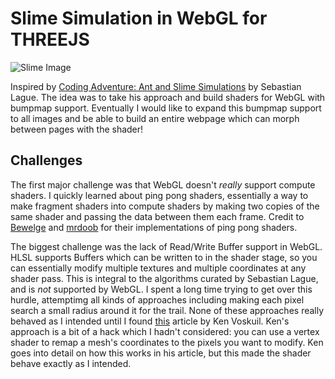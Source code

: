 # Slime Simulation in WebGL for THREEJS

![Slime Image](https://user-images.githubusercontent.com/98781207/171663801-346395e7-1fd1-4263-a818-4f4b00fb203a.PNG)

Inspired by [Coding Adventure: Ant and Slime Simulations](https://www.youtube.com/watch?v=X-iSQQgOd1A) by Sebastian Lague. The idea was to take his approach and build shaders for WebGL with bumpmap support. Eventually I would like to expand this bumpmap support to all images and be able to build an entire webpage which can morph between pages with the shader!

## Challenges
The first major challenge was that WebGL doesn't *really* support compute shaders. I quickly learned about ping pong shaders, essentially a way to make fragment shaders into compute shaders by making two copies of the same shader and passing the data between them each frame. Credit to [Bewelge](https://github.com/Bewelge) and [mrdoob](https://github.com/mrdoob/three.js/blob/master/examples/webgl_gpgpu_birds.html) for their implementations of ping pong shaders.

The biggest challenge was the lack of Read/Write Buffer support in WebGL. HLSL supports Buffers which can be written to in the shader stage, so you can essentially modify multiple textures and multiple coordinates at any shader pass. This is integral to the algorithms curated by Sebastian Lague, and is *not* supported by WebGL. I spent a long time trying to get over this hurdle, attemptimg all kinds of approaches including making each pixel search a small radius around it for the trail. None of these approaches really behaved as I intended until I found [this](https://kaesve.nl/projects/mold/summary.html) article by Ken Voskuil. Ken's approach is a bit of a hack which I hadn't considered: you can use a vertex shader to remap a mesh's coordinates to the pixels you want to modify. Ken goes into detail on how this works in his article, but this made the shader behave exactly as I intended.
